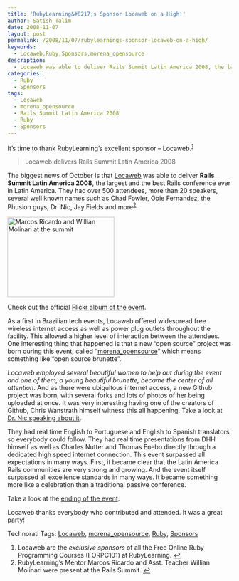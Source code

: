 ```yaml
---
title: 'RubyLearning&#8217;s Sponsor Locaweb on a High!'
author: Satish Talim
date: 2008-11-07
layout: post
permalink: /2008/11/07/rubylearnings-sponsor-locaweb-on-a-high/
keywords:
  - Locaweb,Ruby,Sponsors,morena_opensource
description:
  - Locaweb was able to deliver Rails Summit Latin America 2008, the largest and the best Rails conference ever in Latin America.
categories:
  - Ruby
  - Sponsors
tags:
  - Locaweb
  - morena_opensource
  - Rails Summit Latin America 2008
  - Ruby
  - Sponsors
---
```

<div>
  <p>
    It&#8217;s time to thank RubyLearning&#8217;s excellent sponsor &#8211; Locaweb.<sup class='footnote'><a href='#fn-832-1' id='fnref-832-1'>1</a></sup>
  </p>
  
  <blockquote class="right">
    <p>
      Locaweb delivers Rails Summit Latin America 2008
    </p>
  </blockquote>
  
  <p>
    The biggest news of October is that <a href="http://www.locaweb.com.br/portal.html">Locaweb</a> was able to deliver <strong>Rails Summit Latin America 2008</strong>, the largest and the best Rails conference ever in Latin America. They had over 500 attendees, more than 20 speakers, several well known names such as Chad Fowler, Obie Fernandez, the Phusion guys, Dr. Nic, Jay Fields and more<sup class='footnote'><a href='#fn-832-2' id='fnref-832-2'>2</a></sup>.
  </p>
  
  <p>
    <img class="alignleft" src="http://rubylearning.com/images/rlsummit.jpg" alt="Marcos Ricardo and Willian Molinari at the summit" title="Marcos Ricardo and Willian Molinari at the summit" width="240" height="180" />
  </p>
  
  <p>
    Check out the official <a href="http://www.flickr.com/photos/locaweb/sets/72157608272900991/">Flickr album of the event</a>.
  </p>
  
  <p>
    As a first in Brazilian tech events, Locaweb offered widespread free wireless internet access as well as power plug outlets throughout the facility. This allowed a higher level of interaction between the attendees. One interesting thing that happened is that a new &#8220;open source&#8221; project was born during this event, called &#8220;<a href="http://github.com/railssummit/morena_opensource/tree/master">morena_opensource</a>&#8221; which means something like &#8220;open source brunette&#8221;.
  </p>
  
  <p>
    <em>Locaweb employed several beautiful women to help out during the event and one of them, a young beautiful brunette, became the center of all attention</em>. And as there were ubiquitous internet access, a new Github project was born, with several forks and lots of photos of her being uploaded at once. It was very interesting having one of the creators of Github, Chris Wanstrath himself witness this all happening. Take a look at <a href="http://in.youtube.com/watch?v=6j24jV5SGZU">Dr. Nic speaking about it</a>.
  </p>
  
  <p>
    They had real time English to Portuguese and English to Spanish translators so everybody could follow. They had real time presentations from DHH himself as well as Charles Nutter and Thomas Enebo directly through a dedicated high speed internet connection. This event surpassed all expectations in many ways. First, it became clear that the Latin America Rails communities are very strong and growing. And the event itself surpassed all excellence standards in many ways. It became something more like a celebration than a traditional passive conference.
  </p>
  
  <p>
    Take a look at the <a href="http://in.youtube.com/watch?v=yazXAO_deAk">ending of the event</a>.
  </p>
  
  <p>
    Locaweb thanks everybody who contributed and attended. It was a great party!
  </p>
</div>

Technorati Tags: <a href="http://technorati.com/tag/Locaweb" rel="tag">Locaweb</a>, <a href="http://technorati.com/tag/morena_opensource" rel="tag">morena_opensource</a>, <a href="http://technorati.com/tag/Ruby" rel="tag">Ruby</a>, <a href="http://technorati.com/tag/Sponsors" rel="tag">Sponsors</a>

<div class='footnotes'>
  <div class='footnotedivider'>
  </div>
  
  <ol>
    <li id='fn-832-1'>
      Locaweb are the <em>exclusive sponsors</em> of all the Free Online Ruby Programming Courses (FORPC101) at RubyLearning. <span class='footnotereverse'><a href='#fnref-832-1'>&#8617;</a></span>
    </li>
    <li id='fn-832-2'>
      RubyLearning&#8217;s Mentor Marcos Ricardo and Asst. Teacher Willian Molinari were present at the Rails Summit. <span class='footnotereverse'><a href='#fnref-832-2'>&#8617;</a></span>
    </li>
  </ol>
</div>
